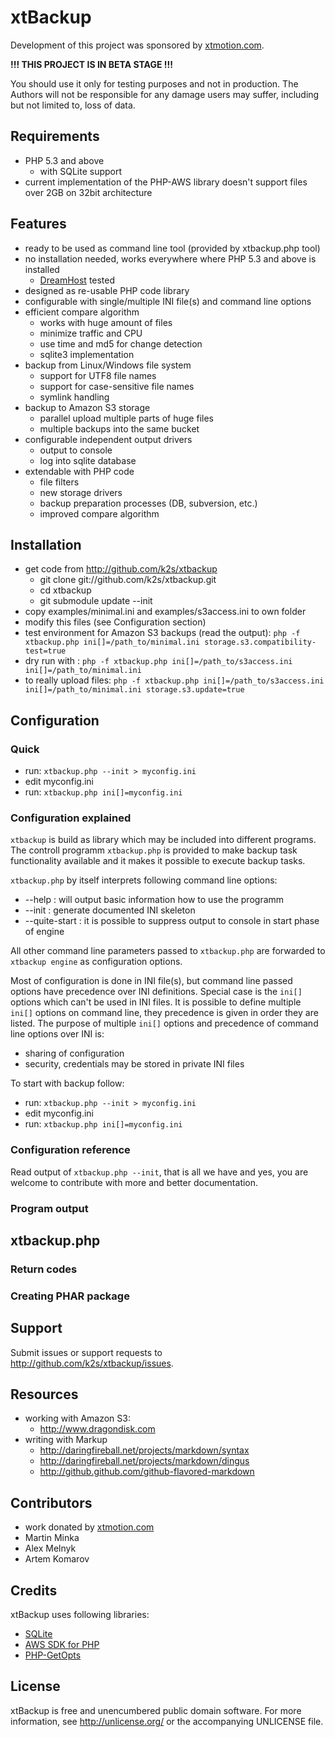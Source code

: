 xtBackup
========

Development of this project was sponsored by [xtmotion.com](http://www.xtmotion.com).

**!!! THIS PROJECT IS IN BETA STAGE !!!**

You should use it only for testing purposes and not in production.
The Authors will not be responsible for any damage users may suffer, including but not limited to, loss of data.

Requirements
------------

* PHP 5.3 and above
  * with SQLite support
* current implementation of the PHP-AWS library doesn't support files over 2GB on 32bit architecture

Features
--------

* ready to be used as command line tool (provided by xtbackup.php tool)
* no installation needed, works everywhere where PHP 5.3 and above is installed
  * [DreamHost](http://www.dreamhost.com/) tested
* designed as re-usable PHP code library
* configurable with single/multiple INI file(s) and command line options
* efficient compare algorithm
  * works with huge amount of files
  * minimize traffic and CPU
  * use time and md5 for change detection
  * sqlite3 implementation
* backup from Linux/Windows file system
  * support for UTF8 file names
  * support for case-sensitive file names
  * symlink handling
* backup to Amazon S3 storage
  * parallel upload multiple parts of huge files
  * multiple backups into the same bucket
* configurable independent output drivers
  * output to console
  * log into sqlite database
* extendable with PHP code
  * file filters
  * new storage drivers
  * backup preparation processes (DB, subversion, etc.)
  * improved compare algorithm

Installation
------------

* get code from <http://github.com/k2s/xtbackup>
  * git clone git://github.com/k2s/xtbackup.git
  * cd xtbackup
  * git submodule update --init
* copy examples/minimal.ini and examples/s3access.ini to own folder
* modify this files (see Configuration section)
* test environment for Amazon S3 backups (read the output): `php -f xtbackup.php ini[]=/path_to/minimal.ini storage.s3.compatibility-test=true`
* dry run with : `php -f xtbackup.php ini[]=/path_to/s3access.ini ini[]=/path_to/minimal.ini`
* to really upload files: `php -f xtbackup.php ini[]=/path_to/s3access.ini ini[]=/path_to/minimal.ini storage.s3.update=true`

Configuration
-------------

### Quick

* run: `xtbackup.php --init > myconfig.ini`
* edit myconfig.ini
* run: `xtbackup.php ini[]=myconfig.ini`

### Configuration explained

`xtbackup` is build as library which may be included into different programs.
The controll programm `xtbackup.php` is provided to make backup task functionality available and it makes it possible to execute backup tasks.

`xtbackup.php` by itself interprets following command line options:

* --help : will output basic information how to use the programm
* --init : generate documented INI skeleton
* --quite-start : it is possible to suppress output to console in start phase of engine

All other command line parameters passed to `xtbackup.php` are forwarded to `xtbackup engine` as configuration options.

Most of configuration is done in INI file(s), but command line passed options have precedence over INI definitions.
Special case is the `ini[]` options which can't be used in INI files.
It is possible to define multiple `ini[]` options on command line, they precedence is given in order they are listed.
The purpose of multiple `ini[]` options and precedence of command line options over INI is:
* sharing of configuration
* security, credentials may be stored in private INI files

To start with backup follow:

* run: `xtbackup.php --init > myconfig.ini`
* edit myconfig.ini
* run: `xtbackup.php ini[]=myconfig.ini`

### Configuration reference

Read output of `xtbackup.php --init`, that is all we have and yes, you are welcome to contribute with more and better documentation.

### Program output

xtbackup.php
------------

### Return codes

### Creating PHAR package

Support
-------

Submit issues or support requests to <http://github.com/k2s/xtbackup/issues>.

Resources
---------

* working with Amazon S3:
  * <http://www.dragondisk.com>
* writing with Markup
  * <http://daringfireball.net/projects/markdown/syntax>
  * <http://daringfireball.net/projects/markdown/dingus>
  * <http://github.github.com/github-flavored-markdown>

Contributors
------------

* work donated by [xtmotion.com](http://www.xtmotion.com)
* Martin Minka
* Alex Melnyk
* Artem Komarov

Credits
-------

xtBackup uses following libraries:

* [SQLite](http://www.sqlite.org/)
* [AWS SDK for PHP](https://github.com/amazonwebservices/aws-sdk-for-php)
* [PHP-GetOpts](https://github.com/hash-bang/PHP-GetOpts)

License
-------

xtBackup is free and unencumbered public domain software. For more information, see http://unlicense.org/ or the accompanying UNLICENSE file.
